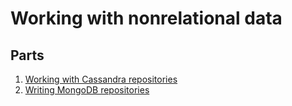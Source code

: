 # Working with nonrelational data

## Parts
1. [Working with Cassandra repositories](./tacos-sd-cassandra)
2. [Writing MongoDB repositories](./tacos-sd-mongodb)
